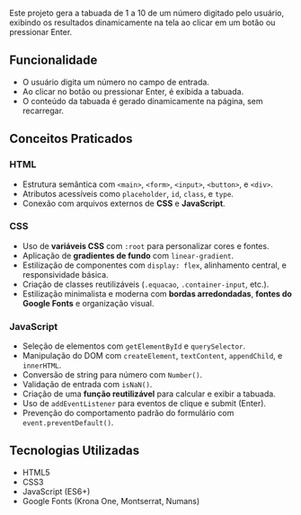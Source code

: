 Este projeto gera a tabuada de 1 a 10 de um número digitado pelo usuário, exibindo os resultados dinamicamente na tela ao clicar em um botão ou pressionar Enter.

## Funcionalidade

- O usuário digita um número no campo de entrada.
- Ao clicar no botão ou pressionar Enter, é exibida a tabuada.
- O conteúdo da tabuada é gerado dinamicamente na página, sem recarregar.

## Conceitos Praticados

### HTML
- Estrutura semântica com `<main>`, `<form>`, `<input>`, `<button>`, e `<div>`.
- Atributos acessíveis como `placeholder`, `id`, `class`, e `type`.
- Conexão com arquivos externos de **CSS** e **JavaScript**.

### CSS
- Uso de **variáveis CSS** com `:root` para personalizar cores e fontes.
- Aplicação de **gradientes de fundo** com `linear-gradient`.
- Estilização de componentes com `display: flex`, alinhamento central, e responsividade básica.
- Criação de classes reutilizáveis (`.equacao`, `.container-input`, etc.).
- Estilização minimalista e moderna com **bordas arredondadas**, **fontes do Google Fonts** e organização visual.

### JavaScript
- Seleção de elementos com `getElementById` e `querySelector`.
- Manipulação do DOM com `createElement`, `textContent`, `appendChild`, e `innerHTML`.
- Conversão de string para número com `Number()`.
- Validação de entrada com `isNaN()`.
- Criação de uma **função reutilizável** para calcular e exibir a tabuada.
- Uso de `addEventListener` para eventos de clique e submit (Enter).
- Prevenção do comportamento padrão do formulário com `event.preventDefault()`.

## Tecnologias Utilizadas

- HTML5
- CSS3
- JavaScript (ES6+)
- Google Fonts (Krona One, Montserrat, Numans)
